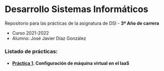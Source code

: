 
# Desarrollo Sistemas Informáticos

Repositorio para las prácticas de la asignatura de DSI - **3º Año de carrera**
- Curso 2021-2022
- Alumno: José Javier Díaz González

### Listado de prácticas:
- #### [Práctica 1](https://github.com/alu0101128894/DSI/tree/main/p1). Configuración de máquina virtual en el IaaS
